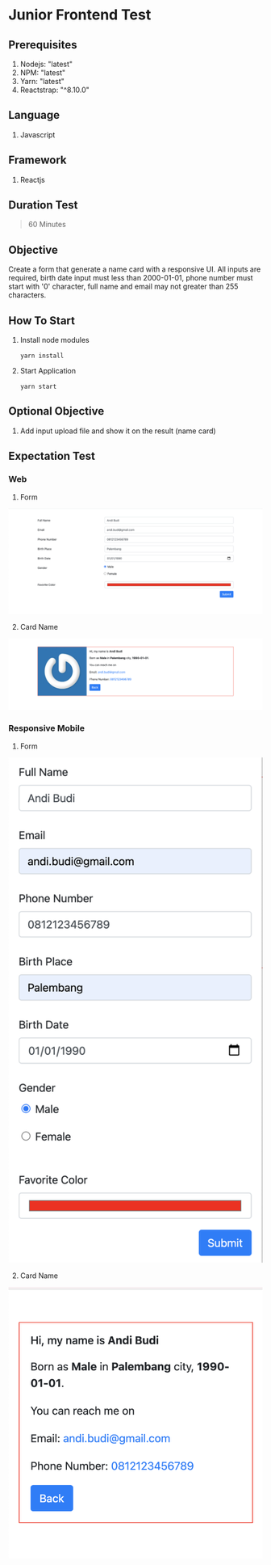 # Junior Frontend Test

## Prerequisites
1. Nodejs: "latest"
1. NPM: "latest"
1. Yarn: "latest"
1. Reactstrap: "^8.10.0"

## Language
1. Javascript

## Framework
1. Reactjs

## Duration Test
> 60 Minutes

## Objective
Create a form that generate a name card with a responsive UI. All inputs are required, birth date input must less than 2000-01-01, phone number must start with '0' character, full name and email may not greater than 255 characters.

## How To Start
1. Install node modules
    ```
    yarn install
    ```
1. Start Application
    ```
    yarn start
    ```

## Optional Objective
1. Add input upload file and show it on the result (name card)

## Expectation Test

### Web
1. Form

![form-web](resources/questions/form-web.png)

2. Card Name

![card-web](resources/questions/card-web.png)

### Responsive Mobile
1. Form

![form-web](resources/questions/form-responsive.png)

2. Card Name

![card-web](resources/questions/card-responsive.png)
